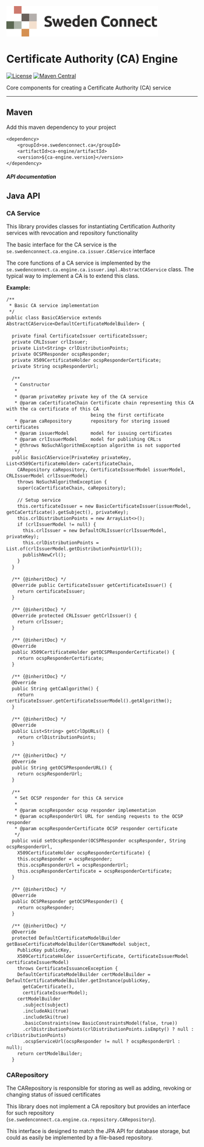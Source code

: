 ![Logo](https://raw.githubusercontent.com/swedenconnect/technical-framework/master/img/sweden-connect.png)

# Certificate Authority (CA) Engine

[![License](https://img.shields.io/badge/License-Apache%202.0-blue.svg)](https://opensource.org/licenses/Apache-2.0) [![Maven Central](https://maven-badges.herokuapp.com/maven-central/se.swedenconnect.sigval/svt-base/badge.svg)](https://maven-badges.herokuapp.com/maven-central/se.swedenconnect.ca/ca-engine)

Core components for creating a Certificate Authority (CA) service

---

## Maven

Add this maven dependency to your project

```
<dependency>
    <groupId>se.swedenconnect.ca</groupId>
    <artifactId>ca-engine/artifactId>
    <version>${ca-engine.version}</version>
</dependency>
```

##### API documentation

## Java API

### CA Service
This library provides classes for instantiating Certification Authority services with revocation and repository functionality

The basic interface for the CA service is the `se.swedenconnect.ca.engine.ca.issuer.CAService` interface

The core functions of a CA service is implemented by the `se.swedenconnect.ca.engine.ca.issuer.impl.AbstractCAService` class. 
The typical way to implement a CA is to extend this class.

**Example:**
```
/**
 * Basic CA service implementation
 */
public class BasicCAService extends AbstractCAService<DefaultCertificateModelBuilder> {

  private final CertificateIssuer certificateIssuer;
  private CRLIssuer crlIssuer;
  private List<String> crlDistributionPoints;
  private OCSPResponder ocspResponder;
  private X509CertificateHolder ocspResponderCertificate;
  private String ocspResponderUrl;

  /**
   * Constructor
   *
   * @param privateKey private key of the CA service
   * @param caCertificateChain Certificate chain representing this CA with the ca certificate of this CA 
                               being the first certificate
   * @param caRepository       repository for storing issued certificates
   * @param issuerModel        model for issuing certificates
   * @param crlIssuerModel     model for publishing CRL:s
   * @throws NoSuchAlgorithmException algorithm is not supported
   */
  public BasicCAService(PrivateKey privateKey, List<X509CertificateHolder> caCertificateChain,
    CARepository caRepository, CertificateIssuerModel issuerModel, CRLIssuerModel crlIssuerModel)
    throws NoSuchAlgorithmException {
    super(caCertificateChain, caRepository);

    // Setup service
    this.certificateIssuer = new BasicCertificateIssuer(issuerModel, getCaCertificate().getSubject(), privateKey);
    this.crlDistributionPoints = new ArrayList<>();
    if (crlIssuerModel != null) {
      this.crlIssuer = new DefaultCRLIssuer(crlIssuerModel, privateKey);
      this.crlDistributionPoints = List.of(crlIssuerModel.getDistributionPointUrl());
      publishNewCrl();
    }
  }

  /** {@inheritDoc} */
  @Override public CertificateIssuer getCertificateIssuer() {
    return certificateIssuer;
  }

  /** {@inheritDoc} */
  @Override protected CRLIssuer getCrlIssuer() {
    return crlIssuer;
  }

  /** {@inheritDoc} */
  @Override
  public X509CertificateHolder getOCSPResponderCertificate() {
    return ocspResponderCertificate;
  }

  /** {@inheritDoc} */
  @Override
  public String getCaAlgorithm() {
    return certificateIssuer.getCertificateIssuerModel().getAlgorithm();
  }

  /** {@inheritDoc} */
  @Override
  public List<String> getCrlDpURLs() {
    return crlDistributionPoints;
  }

  /** {@inheritDoc} */
  @Override
  public String getOCSPResponderURL() {
    return ocspResponderUrl;
  }

  /**
   * Set OCSP responder for this CA service
   *
   * @param ocspResponder ocsp responder implementation
   * @param ocspResponderUrl URL for sending requests to the OCSP responder
   * @param ocspResponderCertificate OCSP responder certificate
   */
  public void setOcspResponder(OCSPResponder ocspResponder, String ocspResponderUrl,
    X509CertificateHolder ocspResponderCertificate) {
    this.ocspResponder = ocspResponder;
    this.ocspResponderUrl = ocspResponderUrl;
    this.ocspResponderCertificate = ocspResponderCertificate;
  }

  /** {@inheritDoc} */
  @Override
  public OCSPResponder getOCSPResponder() {
    return ocspResponder;
  }

  /** {@inheritDoc} */
  @Override
  protected DefaultCertificateModelBuilder getBaseCertificateModelBuilder(CertNameModel subject,
    PublicKey publicKey,
    X509CertificateHolder issuerCertificate, CertificateIssuerModel certificateIssuerModel)
    throws CertificateIssuanceException {
    DefaultCertificateModelBuilder certModelBuilder = DefaultCertificateModelBuilder.getInstance(publicKey,
      getCaCertificate(),
      certificateIssuerModel);
    certModelBuilder
      .subject(subject)
      .includeAki(true)
      .includeSki(true)
      .basicConstraints(new BasicConstraintsModel(false, true))
      .crlDistributionPoints(crlDistributionPoints.isEmpty() ? null : crlDistributionPoints)
      .ocspServiceUrl(ocspResponder != null ? ocspResponderUrl : null);
    return certModelBuilder;
  }
```

### CARepository

The CARepository is responsible for storing as well as adding, revoking or changing status of issued certificates

This library does not implement a CA repository but provides an interface for such repository 
(`se.swedenconnect.ca.engine.ca.repository.CARepository`).

This interface is designed to match the JPA API for database storage, but could as easily be implemented by a file-based repository.





